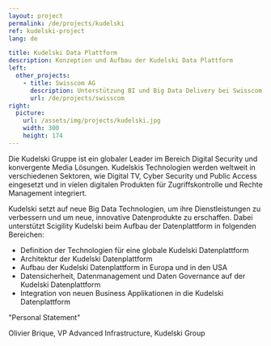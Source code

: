```yaml
---
layout: project
permalink: /de/projects/kudelski
ref: kudelski-project
lang: de

title: Kudelski Data Plattform
description: Konzeption und Aufbau der Kudelski Data Plattform
left:
  other_projects:
    - title: Swisscom AG
      description: Unterstützung BI und Big Data Delivery bei Swisscom
      url: /de/projects/swisscom
right:
  picture:
    url: /assets/img/projects/kudelski.jpg
    width: 300
    height: 174
---
```


Die Kudelski Gruppe ist ein globaler Leader im Bereich Digital Security und konvergente Media Lösungen. Kudelskis Technologien werden weltweit in verschiedenen Sektoren, wie Digital TV, Cyber Security und Public Access  eingesetzt und in vielen digitalen Produkten für Zugriffskontrolle und Rechte Management integriert.

Kudelski setzt auf neue Big Data Technologien, um ihre Dienstleistungen zu verbessern und um neue, innovative Datenprodukte zu erschaffen. Dabei unterstützt Scigility Kudelski beim Aufbau der Datenplattform in folgenden Bereichen:

* Definition der Technologien für eine globale Kudelski Datenplattform
* Architektur der Kudelski Datenplattform
* Aufbau der Kudelski Datenplattform in Europa und in den USA
* Datensicherheit, Datenmanagement und Daten Governance auf der Kudelski Datenplattform
* Integration von neuen Business Applikationen in die Kudelski Datenplattform

"Personal Statement"

Olivier Brique, VP Advanced Infrastructure, Kudelski Group
